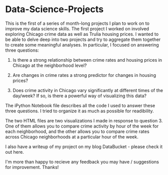 # Data-Science-Projects
This is the first of a series of month-long projects I plan to work on to improve my data science skills. The first project I worked on involved exploring Chicago crime data as well as Trulia housing prices. I wanted to be able to delve deep into two projects and try to aggregate them together to create some meaningful analyses. In particular, I focused on answering three questions:

1) Is there a strong relationship between crime rates and housing prices in Chicago at the neighborhood level?

2) Are changes in crime rates a strong predictor for changes in housing prices?

3) Does crime activity in Chicago vary significantly at different times of the day/week? If so, is there a powerful way of visualizing this data?

The iPython Notebook file describes all the code I used to answer these three questions. I tried to organize it as much as possible for readibility.

The two HTML files are two visualizations I made in response to question 3. One of them allows you to compare crime activity by hour of the week for each neighborhood, and the other allows you to compare crime rates across Chicago neighborhoods at a particular hour of the week.

I also have a writeup of my project on my blog DataBucket - please check it out here.

I'm more than happy to recieve any feedback you may have / suggestions for improvement. Thanks!
